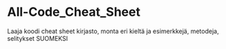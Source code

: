 # All-Code_Cheat_Sheet
Laaja koodi cheat sheet kirjasto, monta eri kieltä ja esimerkkejä, metodeja, selitykset SUOMEKSI 
